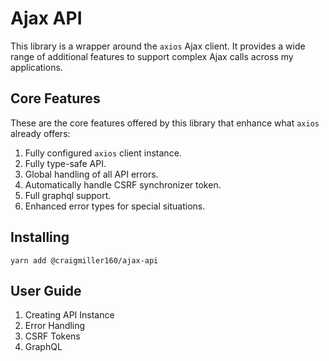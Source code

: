# Ajax API

This library is a wrapper around the `axios` Ajax client. It provides a wide range of additional features to support complex Ajax calls across my applications.

## Core Features

These are the core features offered by this library that enhance what `axios` already offers:

1. Fully configured `axios` client instance.
1. Fully type-safe API.
1. Global handling of all API errors.
1. Automatically handle CSRF synchronizer token.
1. Full graphql support.
1. Enhanced error types for special situations.

## Installing

```
yarn add @craigmiller160/ajax-api
```

## User Guide

1. Creating API Instance
1. Error Handling
1. CSRF Tokens
1. GraphQL
